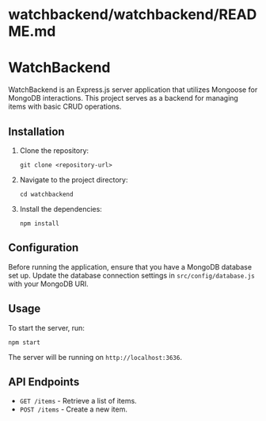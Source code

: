# watchbackend/watchbackend/README.md

# WatchBackend

WatchBackend is an Express.js server application that utilizes Mongoose for MongoDB interactions. This project serves as a backend for managing items with basic CRUD operations.

## Installation

1. Clone the repository:
   ```
   git clone <repository-url>
   ```

2. Navigate to the project directory:
   ```
   cd watchbackend
   ```

3. Install the dependencies:
   ```
   npm install
   ```

## Configuration

Before running the application, ensure that you have a MongoDB database set up. Update the database connection settings in `src/config/database.js` with your MongoDB URI.

## Usage

To start the server, run:
```
npm start
```

The server will be running on `http://localhost:3636`.

## API Endpoints

- `GET /items` - Retrieve a list of items.
- `POST /items` - Create a new item.

